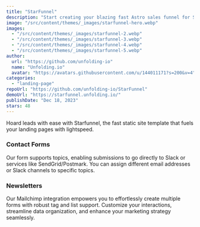 ```yaml
---
title: "StarFunnel"
description: "Start creating your blazing fast Astro sales funnel for SAAS, product, service or app."
image: "/src/content/themes/_images/starfunnel-hero.webp"
images:
  - "/src/content/themes/_images/starfunnel-2.webp"
  - "/src/content/themes/_images/starfunnel-3.webp"
  - "/src/content/themes/_images/starfunnel-4.webp"
  - "/src/content/themes/_images/starfunnel-5.webp"
author:
  url: "https://github.com/unfolding-io"
  name: "Unfolding.io"
  avatar: "https://avatars.githubusercontent.com/u/144011171?s=200&v=4"
categories:
  - "landing-page"
repoUrl: "https://github.com/unfolding-io/StarFunnel"
demoUrl: "https://starfunnel.unfolding.io/"
publishDate: "Dec 18, 2023"
stars: 48
---
```


<p>
  Hoard leads with ease with Starfunnel, the fast static site template that fuels your landing pages
  with lightspeed.
</p>
<h3>Contact Forms</h3>
<p>
  Our form supports topics, enabling submissions to go directly to Slack or services like
  SendGrid/Postmark. You can assign different email addresses or Slack channels to specific topics.
</p>
<h3>Newsletters</h3>
<p>
  Our Mailchimp integration empowers you to effortlessly create multiple forms with robust tag and
  list support. Customize your interactions, streamline data organization, and enhance your
  marketing strategy seamlessly.
</p>
